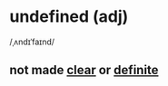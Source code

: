 # undefined (adj)

/ˌʌndɪˈfaɪnd/

## not made [clear](../c/clear-adj.md#obvious-and-leaving-no-doubt-at-all) or [definite](../d/definite-adj.md#sure-or-certain-unlikely-to-change)